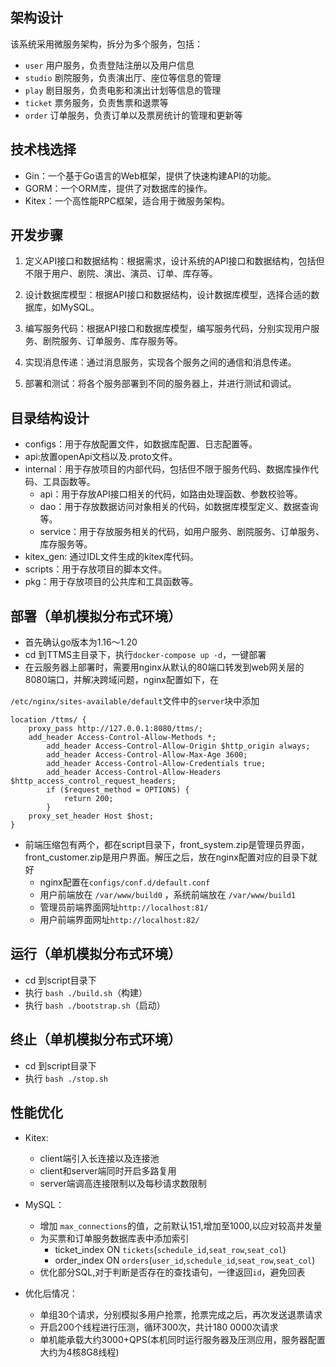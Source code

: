 ## 架构设计

该系统采用微服务架构，拆分为多个服务，包括：

- `user` 用户服务，负责登陆注册以及用户信息
- `studio` 剧院服务，负责演出厅、座位等信息的管理
- `play` 剧目服务，负责电影和演出计划等信息的管理
- `ticket` 票务服务，负责售票和退票等
- `order` 订单服务，负责订单以及票房统计的管理和更新等

## 技术栈选择

- Gin：一个基于Go语言的Web框架，提供了快速构建API的功能。
- GORM：一个ORM库，提供了对数据库的操作。
- Kitex：一个高性能RPC框架，适合用于微服务架构。

## 开发步骤

1. 定义API接口和数据结构：根据需求，设计系统的API接口和数据结构，包括但不限于用户、剧院、演出、演员、订单、库存等。

2. 设计数据库模型：根据API接口和数据结构，设计数据库模型，选择合适的数据库，如MySQL。

3. 编写服务代码：根据API接口和数据库模型，编写服务代码，分别实现用户服务、剧院服务、订单服务、库存服务等。

4. 实现消息传递：通过消息服务，实现各个服务之间的通信和消息传递。

5. 部署和测试：将各个服务部署到不同的服务器上，并进行测试和调试。

## 目录结构设计

- configs：用于存放配置文件，如数据库配置、日志配置等。
- api:放置openApi文档以及.proto文件。
- internal：用于存放项目的内部代码，包括但不限于服务代码、数据库操作代码、工具函数等。
    - api：用于存放API接口相关的代码，如路由处理函数、参数校验等。
    - dao：用于存放数据访问对象相关的代码，如数据库模型定义、数据查询等。
    - service：用于存放服务相关的代码，如用户服务、剧院服务、订单服务、库存服务等。
- kitex_gen: 通过IDL文件生成的kitex库代码。
- scripts：用于存放项目的脚本文件。
- pkg：用于存放项目的公共库和工具函数等。

## 部署（单机模拟分布式环境）

- 首先确认go版本为1.16～1.20
- cd 到TTMS主目录下，执行`docker-compose up -d`，一键部署
- 在云服务器上部署时，需要用nginx从默认的80端口转发到web网关层的8080端口，并解决跨域问题，nginx配置如下，在

`/etc/nginx/sites-available/default`文件中的`server`块中添加
```
location /ttms/ {
   	proxy_pass http://127.0.0.1:8080/ttms/;
	add_header Access-Control-Allow-Methods *;
        add_header Access-Control-Allow-Origin $http_origin always;
        add_header Access-Control-Allow-Max-Age 3600;
        add_header Access-Control-Allow-Credentials true;
        add_header Access-Control-Allow-Headers $http_access_control_request_headers;
        if ($request_method = OPTIONS) {
            return 200;
        }
	proxy_set_header Host $host;
}
```
- 前端压缩包有两个，都在script目录下，front_system.zip是管理员界面，front_customer.zip是用户界面。解压之后，放在nginx配置对应的目录下就好
  - nginx配置在`configs/conf.d/default.conf`
  - 用户前端放在 `/var/www/build0` ，系统前端放在 `/var/www/build1`
  - 管理员前端界面网址`http://localhost:81/`
  - 用户前端界面网址`http://localhost:82/`


## 运行（单机模拟分布式环境）

- cd 到script目录下
- 执行 `bash ./build.sh`（构建）
- 执行 `bash ./bootstrap.sh`（启动）

## 终止（单机模拟分布式环境）

- cd 到script目录下
- 执行 `bash ./stop.sh`

## 性能优化

- Kitex:
  - client端引入长连接以及连接池
  - client和server端同时开启多路复用
  - server端调高连接限制以及每秒请求数限制

- MySQL：
  - 增加 `max_connections`的值，之前默认151,增加至1000,以应对较高并发量
  - 为买票和订单服务数据库表中添加索引
    - ticket_index ON `tickets`(`schedule_id`,`seat_row`,`seat_col`)
    - order_index ON `orders`(`user_id`,`schedule_id`,`seat_row`,`seat_col`)
  - 优化部分SQL,对于判断是否存在的查找语句，一律返回`id`，避免回表

- 优化后情况：
  - 单组30个请求，分别模拟多用户抢票，抢票完成之后，再次发送退票请求
  - 开启200个线程进行压测，循环300次，共计180 0000次请求
  - 单机能承载大约3000+QPS(本机同时运行服务器及压测应用，服务器配置大约为4核8G8线程)
